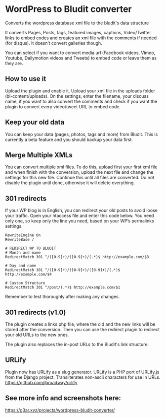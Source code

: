 # WordPress to Bludit converter
Converts the wordpress database xml file to the bludit's data structure

It converts Pages, Posts, tags, featured images, captions, Video/Twitter links to embed codes and creates an xml file 
with the comments if needed (for disqus). It doesn’t convert galleries though. 

You can select if you want to convert media url (Facebook videos, Vimeo, Youtube, Dailymotion videos and Tweets) to embed code 
or leave them as they are.

## How to use it

Upload the plugin and enable it. Upload your xml file in the uploads folder (bl-content/uploads). On the settings, enter the filename, your discuss name, if you want to also convert the comments and check if you want the plugin to convert every video/tweet URL to embed code.

## Keep your old data
You can keep your data (pages, photos, tags and more) from Bludit. This is currently a beta feature and you should backup your data first.

## Merge Multiple XMLs

You can convert multiple xml files. To do this, upload first your first xml file and when finish with the conversion, upload the next file and change the settings for this new file. Continue this until all files are converted. Do not disable the plugin until done, otherwise it will delete everything.

## 301 redirects
If your WP blog is in English, you can redirect your old posts to avoid loose your traffic. Open your htaccess file and enter this code below. You need only one, so keep only the line you need, based on your WP’s permalinks settings.

```
RewriteEngine On
RewriteBase /

# REDIRECT WP TO BLUDIT
# Month and name
RedirectMatch 301 ^/([0-9]+)/([0-9]+)/(.*)$ http://example.com/$3

# Day and name
RedirectMatch 301 ^/([0-9]+)/([0-9]+)/([0-9]+)/(.*)$ http://example.com/$4

# Custom Structure
RedirectMatch 301 ^/post/(.*)$ http://example.com/$1
```

Remember to test thoroughly after making any changes.

## 301 redirects (v1.0)
The plugin creates a links.php file, where the old and the new links will be stored after the conversion. Then you can use the redirect plugin to redirect your old URLs to the new ones.

The plugin also replaces the in-post URLs to the Bludit's link structure.

## URLify
Plugin now has URLify as a slug generator. URLify is a PHP port of URLify.js from the Django project. Transliterates non-ascii characters for use in URLs. 
https://github.com/jbroadway/urlify

## See more info and screenshots here:
https://g3ar.xyz/projects/wordpress-bludit-converter/
